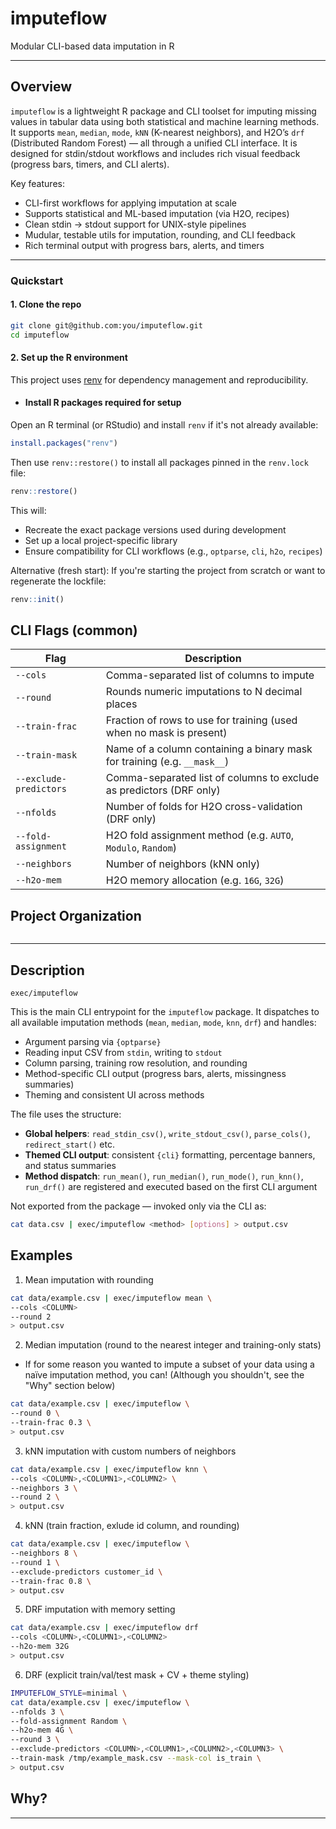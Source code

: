 # imputeflow

Modular CLI-based data imputation in R

---

## Overview

`imputeflow` is a lightweight R package and CLI toolset for imputing missing values in tabular data using both statistical and machine learning methods. It supports `mean`, `median`, `mode`, `kNN` (K-nearest neighbors), and H2O’s `drf` (Distributed Random Forest) — all through a unified CLI interface. It is designed for stdin/stdout workflows and includes rich visual feedback (progress bars, timers, and CLI alerts).

Key features:

- CLI-first workflows for applying imputation at scale
- Supports statistical and ML-based imputation (via H2O, recipes)
- Clean stdin -> stdout support for UNIX-style pipelines
- Mudular, testable utils for imputation, rounding, and CLI feedback
- Rich terminal output with progress bars, alerts, and timers

---

### Quickstart

#### 1. Clone the repo
```bash
git clone git@github.com:you/imputeflow.git
cd imputeflow
```

#### 2. Set up the R environment
This project uses [renv](https://rstudio.github.io/renv/) for dependency management and reproducibility.

- #### Install R packages required for setup
Open an R terminal (or RStudio) and install `renv` if it's not already available:

```r
install.packages("renv")
```

Then use `renv::restore()` to install all packages pinned in the `renv.lock` file:

```r
renv::restore()
```

This will:
- Recreate the exact package versions used during development
- Set up a local project-specific library
- Ensure compatibility for CLI workflows (e.g., `optparse`, `cli`, `h2o`, `recipes`)

Alternative (fresh start):
If you're starting the project from scratch or want to regenerate the lockfile:

```r
renv::init()
```

## CLI Flags (common)

| Flag                  | Description                                                                 |
|-----------------------|-----------------------------------------------------------------------------|
| `--cols`              | Comma-separated list of columns to impute                                   |
| `--round`             | Rounds numeric imputations to N decimal places                              |
| `--train-frac`        | Fraction of rows to use for training (used when no mask is present)         |
| `--train-mask`        | Name of a column containing a binary mask for training (e.g. `__mask__`)    |
| `--exclude-predictors`| Comma-separated list of columns to exclude as predictors (DRF only)         |
| `--nfolds`            | Number of folds for H2O cross-validation (DRF only)                         |
| `--fold-assignment`   | H2O fold assignment method (e.g. `AUTO`, `Modulo`, `Random`)                |
| `--neighbors`         | Number of neighbors (kNN only)                                              |
| `--h2o-mem`           | H2O memory allocation (e.g. `16G`, `32G`)                                   |

## Project Organization

```bash

```

---

## Description

`exec/imputeflow`

This is the main CLI entrypoint for the `imputeflow` package. It dispatches to all available imputation methods (`mean`, `median`, `mode`, `knn`, `drf`) and handles:
- Argument parsing via `{optparse}`
- Reading input CSV from `stdin`, writing to `stdout`
- Column parsing, training row resolution, and rounding
- Method-specific CLI output (progress bars, alerts, missingness summaries)
- Theming and consistent UI across methods

The file uses the structure:

- **Global helpers**: `read_stdin_csv()`, `write_stdout_csv()`, `parse_cols()`, `redirect_start()` etc.
- **Themed CLI output**: consistent `{cli}` formatting, percentage banners, and status summaries
- **Method dispatch**: `run_mean()`, `run_median()`, `run_mode()`, `run_knn()`, `run_drf()` are registered and executed based on the first CLI argument

Not exported from the package — invoked only via the CLI as:

```bash
cat data.csv | exec/imputeflow <method> [options] > output.csv
```

## Examples

1. Mean imputation with rounding

```bash
cat data/example.csv | exec/imputeflow mean \
--cols <COLUMN>
--round 2
> output.csv
```

2. Median imputation (round to the nearest integer and training-only stats)

- If for some reason you wanted to impute a subset of your data using a naïve imputation method, you can!
(Although you shouldn't, see the "Why" section below)

```bash
cat data/example.csv | exec/imputeflow \
--round 0 \
--train-frac 0.3 \
> output.csv
```

3. kNN imputation with custom numbers of neighbors

```bash
cat data/example.csv | exec/imputeflow knn \
--cols <COLUMN>,<COLUMN1>,<COLUMN2> \
--neighbors 3 \
--round 2 \
> output.csv
```

4. kNN (train fraction, exlude id column, and rounding)

```bash
cat data/example.csv | exec/imputeflow \
--neighbors 8 \
--round 1 \
--exclude-predictors customer_id \
--train-frac 0.8 \
> output.csv
```

5. DRF imputation with memory setting

```bash
cat data/example.csv | exec/imputeflow drf
--cols <COLUMN>,<COLUMN1>,<COLUMN2>
--h2o-mem 32G
> output.csv
```

6. DRF (explicit train/val/test mask + CV + theme styling)

```bash
IMPUTEFLOW_STYLE=minimal \
cat data/example.csv | exec/imputeflow \
--nfolds 3 \
--fold-assignment Random \
--h2o-mem 4G \
--round 3 \
--exclude-predictors <COLUMN>,<COLUMN1>,<COLUMN2>,<COLUMN3> \
--train-mask /tmp/example_mask.csv --mask-col is_train \
> output.csv
```

## Why?

---


































